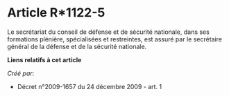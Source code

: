 # Article R*1122-5

Le secrétariat du conseil de défense et de sécurité nationale, dans ses formations plénière, spécialisées et restreintes, est
assuré par le secrétaire général de la défense et de la sécurité nationale.

**Liens relatifs à cet article**

_Créé par_:

  - Décret n°2009-1657 du 24 décembre 2009 - art. 1
